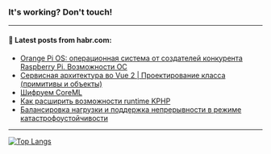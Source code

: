 ### It's working? Don't touch!

---
<!--
#### 🛠️ Technical stack:

![C++](https://img.shields.io/badge/C++-informational?logo=c%2B%2B&style=flat&logoColor=white&color=9C033A)
![Java](https://img.shields.io/badge/Java-informational?logo=java&style=flat&logoColor=white&color=007396)
![Kotlin](https://img.shields.io/badge/Kotlin-informational?logo=Kotlin&style=flat&logoColor=white&color=0095D5)
![JS](https://img.shields.io/badge/JS-informational?logo=javaScript&style=flat&logoColor=black&color=F7Df1E) <br>
![HTML5](https://img.shields.io/badge/HTML5-informational?logo=html5&style=flat&logoColor=white&color=E34F26)
![CSS3](https://img.shields.io/badge/CSS3-informational?logo=css3&style=flat&logoColor=white&color=157286)
![Sass](https://img.shields.io/badge/Saas-informational?logo=sass&style=flat&logoColor=white&color=hotpink)
![PHP](https://img.shields.io/badge/PHP-informational?logo=php&style=flat&logoColor=white&color=777BB4) <br>
![WebPAck](https://img.shields.io/badge/WebPack-informational?logo=webPack&style=flat&logoColor=white&color=FF6F00)
![Bootstrap](https://img.shields.io/badge/Bootstrap-informational?logo=Bootstrap&style=flat&logoColor=white&color=7952B3)
![MySQL](https://img.shields.io/badge/MySQL-informational?logo=MySQL&style=flat&logoColor=white&color=00f) <br>
![NodeJS](https://img.shields.io/badge/NodeJS-informational?logo=node.js&style=flat&logoColor=white&color=43853D)
![Spring](https://img.shields.io/badge/Spring-informational?logo=Spring&style=flat&logoColor=white&color=0A9EDC)
![Angular](https://img.shields.io/badge/Vue-informational?logo=vue.js&style=flat&logoColor=white&color=red)
![Git](https://img.shields.io/badge/Git-informational?logo=git&style=flat&logoColor=white&color=darkorange)

___
-->

#### 💬 Latest posts from habr.com:

<!-- BLOG-POST-LIST:START -->
- [Orange Pi OS: операционная система от создателей конкурента Raspberry Pi. Возможности ОС](https://habr.com/ru/post/701088/?utm_source=habrahabr&utm_medium=rss&utm_campaign=701088)
- [Сервисная архитектура во Vue 2 | Проектирование класса &lpar;примитивы и объекты&rpar;](https://habr.com/ru/post/700964/?utm_source=habrahabr&utm_medium=rss&utm_campaign=700964)
- [Шифруем CoreML](https://habr.com/ru/post/701462/?utm_source=habrahabr&utm_medium=rss&utm_campaign=701462)
- [Как расширить возможности runtime KPHP](https://habr.com/ru/post/701216/?utm_source=habrahabr&utm_medium=rss&utm_campaign=701216)
- [Балансировка нагрузки и поддержка непрерывности в режиме катастрофоустойчивости](https://habr.com/ru/post/701444/?utm_source=habrahabr&utm_medium=rss&utm_campaign=701444)
<!-- BLOG-POST-LIST:END -->

---

[![Top Langs](https://github-readme-stats.vercel.app/api/top-langs/?username=zloylis&layout=compact&hide_border=true&theme=dracula)](https://github.com/zloylis)
